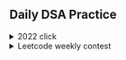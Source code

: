 ## Daily DSA Practice
<details><summary>2022 click </summary>
  <details><summary>January</summary>   
    
    
    
  [Day 1 Balloon Burst](/2022/Jan/Solution312.java)<br>
  [Day 2 Pairs of Songs With Total Durations Divisible by 60](/2022/Jan/Solution1010.java)<br>
  [Day 3 Find the Town Judge](/2022/Jan/Solution997.java)<br>
  [Day 4 Complement of Base 10 Integer](/2022/Jan/Solution1009.java)<br>
  [Day 5 Palindrome Partitioning](/2022/Jan/Solution131.java)<br>
  [Day 6 Car Pooling](/2022/Jan/Solution1094.java)<br>
  [Day 7 Linked List Random Node](/2022/Jan/Solution382.java)<br>
  [Day 8 Cherry Pickup II](/2022/Jan/Solution1463.java)<br>
  [Day 9  Robot Bounded In Circle](/2022/Jan/Solution1041.java)<br>
  [Day 10 Add Binary](/2022/Jan/Solution67.java)<br>
  [Day 11 Sum of Root To Leaf Binary Numbers](/2022/Jan/Solution1022.java)<br>
  [Day 12 Insert into a Binary Search Tree](/2022/Jan/Solution701.java)<br>
  [Day 13 Minimum Number of Arrows to Burst Balloons](/2022/Jan/Solution452.java)<br>
  [Day 14 String to Integer (atoi)](/2022/Jan/Solution8.java)<br>
  [Day 15 Jump Game IV](/2022/Jan/Solution1345.java)<br>
  [Day 16 Maximize Distance to Closest Person](/2022/Jan/Solution849.java)<br>
  [Day 17 Word Pattern](/2022/Jan/Solution290.java)<br>
  [Day 18 Can Place Flowers](/2022/Jan/Solution605.java)<br>
  [Day 19 Linked List Cycle II](/2022/Jan/Solution142.javaa)<br>
  [Day 20 Koko Eating Bananas](/2022/Jan/Solution875.java)<br>
  [Day 21 Gas Station](/2022/Jan/Solution134.java)<br>
  [Day 22 Stone Game IV](/2022/Jan/Solution1510.java)<br>
  [Day 23 Sequential Digits](/2022/Jan/Solution1291.java)<br>
  [Day 24 Detect Capital](/2022/Jan/Solution520.java)<br>
  [Day 25 Valid Mountain Array](/2022/Jan/Solution941.java)<br>
  [Day 26 All Elements in Two Binary Search Trees](/2022/Jan/Solution1305.java)<br>
  [Day 27 Maximum XOR of Two Numbers in an Array](/2022/Jan/Solution421.java)<br>
  [Day 28 Design Add and Search Words Data Structure](/2022/Jan/Solution211.java)<br>
  [Day 29 Largest Rectangle in Histogram](/2022/Jan/Solution84.java)<br>
  [Day 30 Rotate Array](/2022/Jan/Solution189.java)<br>
  [Day 31 Richest Customer Wealth](/2022/Jan/Solution1672.java)<br>
  
 
  </details>
  
  
  
  <details><summary>February</summary>
    
    
    
    
    
    
    
   [Day 1 Best Time to Buy and Sell Stock](/2022/Feb/Solution121.java)<br>
    [Day 2 Find All Anagrams in a String](/2022/Feb/Solution438.java)<br>
    [Day 3 4Sum II](/2022/Feb/Solution454.java)<br>
    [Day 4 Contiguous Array](/2022/Feb/Solution525.java)<br>
    [Day 5 Merge k Sorted Lists](/2022/Feb/Solution23.java)<br>
    [Day 6 Remove Duplicates from Sorted Array II](/2022/Feb/Solution80.java)<br>
    [Day 7 Find the Difference](/2022/Feb/Solution389.java)<br>
    [Day 8 Add Digits](/2022/Feb/Solution258.java)<br>
    [Day 9 K-diff Pairs in an Array](/2022/Feb/Solution532.java)<br>
    [Day 10 Subarray Sum Equals K](/2022/Feb/Solution560.java)<br>
    [Day 11 Permutation in String](/2022/Feb/Solution567.java)<br>
    [Day 12 Word Ladder](/2022/Feb/Solution127.java)<br>
    [Day 13 Subsets](/2022/Feb/Solution78.java)<br>
    [Day 14 Maximum Depth of Binary Tree](/2022/Feb/Solution104.java)<br>
    [Day 15 Single Number](/2022/Feb/Solution136.java)<br>
    [Day 16 Swap Nodes in Pairs](/2022/Feb/Solution24.java)<br>
    [Day 17 Combination Sum](/2022/Feb/Solution39.java)<br>
    [Day 18 Remove K Digits](/2022/Feb/Solution402.java)<br>
    [Day 19 Minimize Deviation in Array](/2022/Feb/Solution1675.java)<br>
    [Day 20 Remove Covered Intervals](/2022/Feb/Solution1288.java)<br>
    [Day 21 Majority Element](/2022/Feb/Solution169.java)<br>
    [Day 22 Excel Sheet Column Number](/2022/Feb/Solution171.java)<br>
    [Day 23 Clone Graph](/2022/Feb/Solution133.java)<br>
    [Day 24 Sort List](/2022/Feb/Solution148.java)<br>
    [Day 25 Compare Version Numbers](/2022/Feb/Solution165.java)<br>
    [Day 26 Shortest Path Visiting All Nodes](/2022/Feb/Solution847.java)<br>
    [Day 27 Maximum Width of Binary Tree](/2022/Feb/Solution662.java)<br>
    [Day 28 Summary Ranges](/2022/Feb/Solution228.java)<br>
    
    
  </details>
  
  <details><summary>March</summary>  
    
    
    
  
  [Day 1 Counting Bits](/2022/March/Solution338.java)<br>
  [Day 2 Is Subsequence](/2022/March/Solution392.java)<br>
  [Day 3 Arithmetic Slices](/2022/March/Solution413.java)<br>
  [Day 4 Champagne Tower](/2022/March/Solution799.java)<br>
  [Day 5 Delete and Earn](/2022/March/Solution740.java)<br>
  [Day 6 Count All Valid Pickup and Delivery Options](/2022/March/Solution1359.java)<br>
  [Day 7 Merge Two Sorted Lists](/2022/March/Solution21.java)<br>
  [Day 8 Linked List Cycle](/2022/March/Solution141.java)<br>
  [Day 9 Remove Duplicates 2](/2022/March/Solution82.java)<br>
  [Day 10 Add Two Numbers](/2022/March/Solution2.java)<br>
  [Day 11 Rotate List](/2022/March/Solution61.java)<br>
  [Day 12 Copy List with Random Pointer](/2022/March/Solution138.java)<br>
  [Day 13 Valid Parenthesis](/2022/March/Solution20.java)<br>
  [Day 14 Simplify Path](/2022/March/Solution71.java)<br>
  [Day 15 Minimum Remove to Make Valid Parentheses](/2022/March/Solution1249.java)<br>
  [Day 16 Validate Stack Sequences](/2022/March/Solution946.java)<br>
  [Day 17 Score of Parentheses](/2022/March/Solution856.java)<br>
  [Day 18 Remove Duplicate Letters](/2022/March/Solution316.java)<br>
  [Day 19 Maximum Frequency Stack](/2022/March/Solution895.java)<br>
  [Day 20 Minimum Domino Rotations For Equal Row](/2022/March/Solution1007.java)<br>
  [Day 21 Partition Labels](/2022/March/Solution763.java)<br>
  [Day 22 Smallest String With A Given Numeric Value](/2022/March/Solution1663.java)<br>
  [Day 23 Broken Calculator](/2022/March/Solution991.java)<br>
  [Day 24 Boats to Save People](/2022/March/Solution881.java)<br>
  [Day 25 Two City Scheduling](/2022/March/Solution1029.java)<br>
  [Day 26 Binary Search](/2022/March/Solution704.java)<br>
  [Day 27 The K Weakest Rows in a Matrix](/2022/March/Solution1337.java)<br>
  [Day 28 Search in Rotated Sorted Array II](/2022/March/Solution81.java)<br>
  [Day 29 Find the Duplicate Number](/2022/March/Solution287.java)<br>
  [Day 30 Search a 2D Matrix](/2022/March/Solution74.java)<br>
  [Day 31 Split Array Largest Sum](/2022/March/Solution410.java)<br>
 
  </details>
  
  <details><summary>April</summary>

  [Day 1 Reverse String](/2022/April/Solution344.java)<br>
  [Day 2 Valid Palindrome II](/2022/April/Solution680.java)<br>
  [Day 3 Next Permutation](/2022/April/Solution31.java)<br>
  [Day 4 Swapping Nodes in a Linked List](/2022/April/Solution1721.java)<br>
  [Day 5 Container With Most Water](/2022/April/Solution11.java)<br>
  [Day 6 3Sum With Multiplicity](/2022/April/Solution923.java)<br>
  [Day 7 Last Stone Weight](/2022/April/Solution1046.java)<br>
  [Day 8 Kth Largest Element in a Stream](/2022/April/Solution703.java)<br>
  [Day 9 Top K Frequent Elements](/2022/April/Solution347.java)<br>
  [Day 10 Baseball Game](/2022/April/Solution682.java)<br>
  [Day 11 Shift 2D Grid](/2022/April/Solution1260.java)<br>
  [Day 12 Game of Life](/2022/April/Solution289.java)<br>
  [Day 13 Spiral Matrix II](/2022/April/Solution59.java)<br>
  [Day 14 Search in a Binary Search Tree](/2022/April/Solution700.java)<br>
  [Day 15 Trim a Binary Search Tree](/2022/April/Solution669.java)<br>
  [Day 16 Convert BST to Greater Tree](/2022/April/Solution538.java)<br>
  [Day 17 Increasing Order Search Tree](/2022/April/Solution897.java)<br>
  [Day 18 Kth Smallest Element in a BST](/2022/April/Solution230.java)<br>
  [Day 19 Recover Binary Search Tree](/2022/April/Solution99.java)<br>
  [Day 20 Binary Search Tree Iterator](/2022/April/Solution173.java)<br>
  [Day 21 Design HashSet](/2022/April/Solution705.java)<br>
  [Day 22 Design HashMap](/2022/April/Solution706.java)<br>
  [Day 23 Encode and Decode TinyURL](/2022/April/Solution535.java)<br>
  [Day 24 Design Underground System](/2022/April/Solution1396.java)<br>
  [Day 25 Peeking Iterator](/2022/April/Solution284.java)<br>
  [Day 26 Min Cost to Connect All Points](/2022/April/Solution1584.java)<br>
  [Day 27 Smallest String With Swaps](/2022/April/Solution1202.java)<br>
  [Day 28 Path With Minimum Effort](/2022/April/Solution1631.java)<br>
  [Day 29 Is Graph Bipartite?](/2022/April/Solution785.java)<br>
  [Day 30 Evaluate Division](/2022/April/Solution399.java)<br>

  </details>


  <details><summary>May</summary>

  [Day 1 Backspace String Compare](/2022/May/Solution844.java)<br>
  [Day 2 Sort Array By Parity](/2022/May/Solution905.java)<br>
  [Day 3 Shortest Unsorted Continuous Subarray](/2022/May/Solution581.java)<br>
  [Day 4 Max Number of K-Sum Pairs](/2022/May/Solution1679.java)<br>
  [Day 5 Implement Stack using Queues](/2022/May/Solution225.java)<br>
  [Day 6 Remove All Adjacent Duplicates in String II](/2022/May/Solution1209.java)<br>
  [Day 7 132 Pattern](/2022/May/Solution456.java)<br>
  [Day 8 Flatten Nested List Iterator](/2022/May/Solution341.java)<br>
  [Day 9 Letter Combinations of a Phone Number](/2022/May/Solution17.java)<br>
  [Day 10 Combination Sum III](/2022/May/Solution216.java)<br>
  [Day 11 Count Sorted Vowel Strings](/2022/May/Solution1641.java)<br>
  [Day 12 Permutations II](/2022/May/Solution47.java)<br>
  [Day 13 Populating Next Right Pointers in Each Node II](/2022/May/Solution117.java)<br>
  [Day 14 Network Delay Time](/2022/May/Solution743.java)<br>
  [Day 15 Deepest Leaves Sum](/2022/May/Solution1302.java)<br>
  [Day 16 Shortest Path in Binary Matrix](/2022/May/Solution1091.java)<br>
  [Day 17 Find a Corresponding Node of a Binary Tree in a Clone of That Tree](/2022/May/Solution1379.java)<br>
  [Day 18 Critical Connections in a Network](/2022/May/Solution1192.java)<br>
  [Day 19 Longest Increasing Path in a Matrix](/2022/May/Solution329.java)<br>
  [Day 20 Unique Paths II](/2022/May/Solution63.java)<br>
  [Day 21 Coin Change](/2022/May/Solution322.java)<br>

  </details>
  <details><summary>GFG PRACTICE</summary>
    
    
  [Practice](/2022/GFG/GFG_PRACT.md)
  </details>

</details>

<details><summary>Leetcode weekly contest</summary>
  
  
  
  [Biweekly Contest 68](/Contests/Biweekly/Week68.md)<br>
  [Weekly Contest 273](/Contests/Weekly/Week273.md)<br>
  [Weekly Contest 274](/Contests/Weekly/Week274.md)<br>
  [Biweekly Contest 69](/Contests/Biweekly/Week69.md)<br>
  [Weekly Contest 275](/Contests/Weekly/Week275.md)<br>
  [Weekly Contest 276](/Contests/Weekly/Week276.md)<br>
  [Biweekly Contest 70](/Contests/Biweekly/Week70.md)<br>
  [Weekly Contest 277](/Contests/Weekly/Week277.md)<br>
  [Weekly Contest 278](/Contests/Weekly/Week278.md)<br>
  [Biweekly Contest 71](/Contests/Biweekly/Week71.md)<br>
  [Weekly Contest 279](/Contests/Weekly/Week279.md)<br>
  [Weekly Contest 280](/Contests/Weekly/Week280.md)<br>
  [Biweekly Contest 72](/Contests/Biweekly/Week72.md)<br>
  [Weekly Contest 281](/Contests/Weekly/Week281.md)<br>
  [Weekly Contest 282](/Contests/Weekly/Week282.md)<br>
  [Biweekly Contest 73](/Contests/Biweekly/Week73.md)<br>
  [Weekly Contest 283](/Contests/Weekly/Week283.md)<br>
  [Weekly Contest 284](/Contests/Weekly/Week284.md)<br>
  [Biweekly Contest 74](/Contests/Biweekly/Week74.md)<br>
  [Weekly Contest 285](/Contests/Weekly/Week285.md)<br>
  [Weekly Contest 286](/Contests/Weekly/Week286.md)<br>
  [Biweekly Contest 75](/Contests/Biweekly/Week75.md)<br>



</details>

